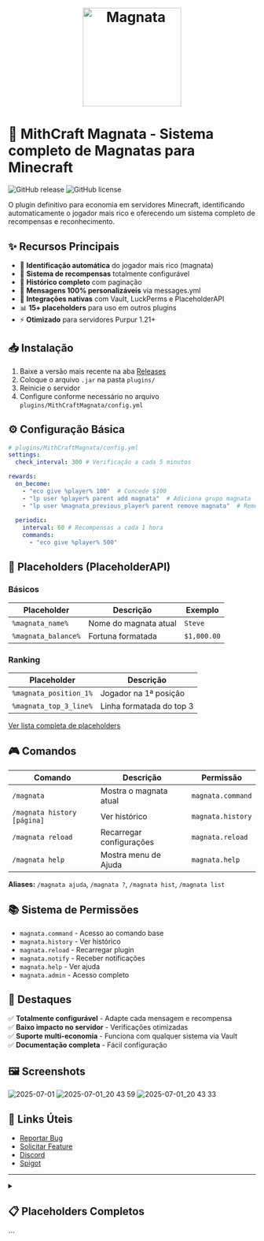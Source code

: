 <h1 align="center">
  <br>
  <a href="http://www.MithCraft.com.br"><img src="https://github.com/user-attachments/assets/056da34d-f79e-4101-a20e-febd537da3ac"
 alt="Magnata" width="200"></a>
</h1>

# 🏦 MithCraft Magnata - Sistema completo de Magnatas para Minecraft

![GitHub release](https://img.shields.io/github/v/release/PETRALHA/MithCraft_Magnata?style=for-the-badge)
![GitHub license](https://img.shields.io/github/license/PETRALHA/MithCraft_Magnata?style=for-the-badge)

O plugin definitivo para economia em servidores Minecraft, identificando automaticamente o jogador mais rico e oferecendo um sistema completo de recompensas e reconhecimento.

## ✨ Recursos Principais

- 🤑 **Identificação automática** do jogador mais rico (magnata)
- 🎁 **Sistema de recompensas** totalmente configurável
- 📜 **Histórico completo** com paginação
- 💬 **Mensagens 100% personalizáveis** via messages.yml
- 🔗 **Integrações nativas** com Vault, LuckPerms e PlaceholderAPI
- 📊 **15+ placeholders** para uso em outros plugins
- ⚡ **Otimizado** para servidores Purpur 1.21+

## 📥 Instalação

1. Baixe a versão mais recente na aba [Releases](https://github.com/PETRALHA/MithCraft_Magnata/releases)
2. Coloque o arquivo `.jar` na pasta `plugins/`
3. Reinicie o servidor
4. Configure conforme necessário no arquivo `plugins/MithCraftMagnata/config.yml`

## ⚙️ Configuração Básica

```yaml
# plugins/MithCraftMagnata/config.yml
settings:
  check_interval: 300 # Verificação a cada 5 minutos

rewards:
  on_become:
    - "eco give %player% 100"  # Concede $100
    - "lp user %player% parent add magnata"  # Adiciona grupo magnata
    - "lp user %magnata_previous_player% parent remove magnata"  # Remove do magnata anterior
  
  periodic:
    interval: 60 # Recompensas a cada 1 hora
    commands:
      - "eco give %player% 500"
```

## 📌 Placeholders (PlaceholderAPI)

### Básicos
| Placeholder          | Descrição                     | Exemplo         |
|----------------------|-------------------------------|-----------------|
| `%magnata_name%`     | Nome do magnata atual         | `Steve`         |
| `%magnata_balance%`  | Fortuna formatada             | `$1,000.00`     |

### Ranking
| Placeholder            | Descrição                     |
|------------------------|-------------------------------|
| `%magnata_position_1%` | Jogador na 1ª posição         |
| `%magnata_top_3_line%` | Linha formatada do top 3      |

[Ver lista completa de placeholders](#placeholders-completos)

## 🎮 Comandos

| Comando               | Descrição                     | Permissão          |
|-----------------------|-------------------------------|--------------------|
| `/magnata`            | Mostra o magnata atual        | `magnata.command`  |
| `/magnata history [página]` | Ver histórico           | `magnata.history`  |
| `/magnata reload`     | Recarregar configurações      | `magnata.reload`   |
| `/magnata help`     | Mostra menu de Ajuda      | `magnata.help`   |

**Aliases:** `/magnata ajuda`, `/magnata ?`, `/magnata hist`, `/magnata list`

## 📚 Sistema de Permissões

- `magnata.command` - Acesso ao comando base
- `magnata.history` - Ver histórico
- `magnata.reload` - Recarregar plugin
- `magnata.notify` - Receber notificações
- `magnata.help` - Ver ajuda
- `magnata.admin` - Acesso completo

## 🌟 Destaques

✅ **Totalmente configurável** - Adapte cada mensagem e recompensa  
✅ **Baixo impacto no servidor** - Verificações otimizadas  
✅ **Suporte multi-economia** - Funciona com qualquer sistema via Vault  
✅ **Documentação completa** - Fácil configuração  

## 🖼️ Screenshots
![2025-07-01](https://github.com/user-attachments/assets/985d49a2-038f-4830-a253-38fa465fa0ed)
![2025-07-01_20 43 59](https://github.com/user-attachments/assets/29ee9b5e-91d1-478c-b759-14a18ba859e0)
![2025-07-01_20 43 33](https://github.com/user-attachments/assets/75409490-efba-48d9-bec5-76e91156daaf)


## 🔗 Links Úteis

- [Reportar Bug](https://github.com/PETRALHA/MithCraft_Magnata/issues)
- [Solicitar Feature](https://github.com/PETRALHA/MithCraft_Magnata/discussions)
- [Discord](https://discord.gg/xa5bux8rvJ)
- [Spigot](https://www.spigotmc.org/resources/magnata-mithcraft-plugins.126580/)

---

<details>
<summary><h2 id="placeholders-completos">📋 Placeholders Completos</h2></summary>

### 🔹 Básicos
| Placeholder              | Descrição                                  |
|--------------------------|-------------------------------------------|
| `%magnata_name%`         | Nome do magnata atual                     |
| `%magnata_uuid%`      | UUID do magnata atual              |
| `%magnata_balance%`      | Fortuna formatada do magnata              |
| `%magnata_date%`      | Data que se tornou magnata              |
| `%magnata_count%`      | Total de jogadores no histórico              |

### 🔹 Histórico
| Placeholder                  | Descrição                          |
|------------------------------|-----------------------------------|
| `%magnata_previous_name%`    | Nome do magnata anterior          |
| `%magnata_previous_uuid%`    | UUID do magnata anterior          |
| `%magnata_previous_balance%`    | Fortuna do magnata anterior          |
| `%magnata_previous_date%`    | Data que foi magnata          |

### 🔹 Ranking
| Placeholder            | Descrição                     |
|------------------------|-------------------------------|
| `%magnata_position_X%` | Jogador na posição X          |
| `%magnata_balance_X%` | Fortuna do jogador na posição X          |
| `%magnata_date_X%` | Data que assumiu a posição X          |
| `%magnata_top_X_line%` | Linha formatada do ranking    |

</details>
```